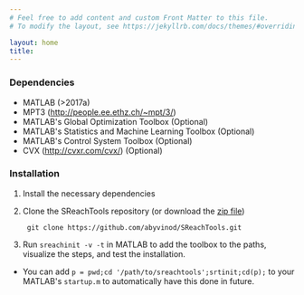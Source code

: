 ```yaml
---
# Feel free to add content and custom Front Matter to this file.
# To modify the layout, see https://jekyllrb.com/docs/themes/#overriding-theme-defaults

layout: home
title:
---
```


### Dependencies

* MATLAB (>2017a)
* MPT3 (http://people.ee.ethz.ch/~mpt/3/)
* MATLAB's Global Optimization Toolbox (Optional)
* MATLAB's Statistics and Machine Learning Toolbox (Optional)
* MATLAB's Control System Toolbox (Optional)
* CVX (http://cvxr.com/cvx/) (Optional)

### Installation

1. Install the necessary dependencies
1. Clone the SReachTools repository (or download the [zip file](https://github.com/abyvinod/SReachTools/archive/master.zip))
        
        git clone https://github.com/abyvinod/SReachTools.git

1. Run `sreachinit -v -t` in MATLAB to add the toolbox to the paths, visualize the steps, and test the installation.
* You can add `p = pwd;cd '/path/to/sreachtools';srtinit;cd(p);` to your MATLAB's `startup.m` to automatically have this done in future.
